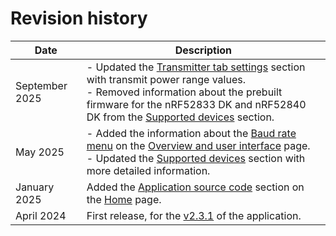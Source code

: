 # Revision history

| Date       | Description   |
|------------|---------------|
| September 2025 | - Updated the [Transmitter tab settings](./overview.md#transmitter-tab) section with transmit power range values.<br/>- Removed information about the prebuilt firmware for the nRF52833 DK and nRF52840 DK from the [Supported devices](index.md#supported-devices) section. |
| May 2025   | - Added the information about the [Baud rate menu](./overview.md#baud-rate) on the [Overview and user interface](./overview.md#select-device) page.<br/>- Updated the [Supported devices](index.md#supported-devices) section with more detailed information. |
| January 2025   | Added the [Application source code](./index.md#application-source-code) section on the [Home](./index.md) page. |
| April 2024 | First release, for the [v2.3.1](https://github.com/NordicSemiconductor/pc-nrfconnect-dtm/blob/main/Changelog.md) of the application. |
